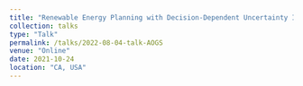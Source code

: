 ```yaml
---
title: "Renewable Energy Planning with Decision-Dependent Uncertainty Induced by Spatial Correlation"
collection: talks
type: "Talk"
permalink: /talks/2022-08-04-talk-AOGS
venue: "Online"
date: 2021-10-24
location: "CA, USA"
---
```

